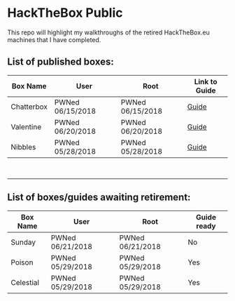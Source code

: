 # HackTheBox Public

This repo will highlight my walkthroughs of the retired HackTheBox.eu machines that I have completed.


## List of published boxes:
| Box Name | User | Root | Link to Guide | 
|----------|------|------|---------------|
| Chatterbox | PWNed 06/15/2018 | PWNed 06/15/2018| [Guide](https://github.com/cyclawps52/HackTheBox-Public/blob/master/Boxes/Chatterbox/writeup.pdf) |
| Valentine | PWNed 06/20/2018 | PWNed 06/20/2018 | [Guide](https://github.com/cyclawps52/HackTheBox-Public/blob/master/Boxes/Valentine/writeup.pdf) |
| Nibbles | PWNed 05/28/2018 | PWNed 05/28/2018 | [Guide](https://github.com/cyclawps52/HackTheBox-Public/blob/master/Boxes/Nibbles/writeup.pdf) |

<br><hr>
## List of boxes/guides awaiting retirement:

| Box Name | User | Root | Guide ready |
|----------|------|------|-------------|
| Sunday | PWNed 06/21/2018 | PWNed 06/21/2018 | No |
| Poison | PWNed 05/29/2018 | PWNed 05/29/2018 | Yes |
| Celestial | PWNed 05/29/2018 | PWNed 05/29/2018 | Yes |

